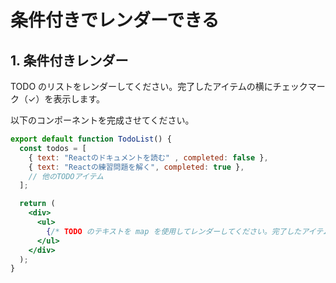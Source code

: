 # 条件付きでレンダーできる

## 1. 条件付きレンダー

TODO のリストをレンダーしてください。完了したアイテムの横にチェックマーク（✓）を表示します。

以下のコンポーネントを完成させてください。

```jsx
export default function TodoList() {
  const todos = [
    { text: "Reactのドキュメントを読む" , completed: false },
    { text: "Reactの練習問題を解く", completed: true },
    // 他のTODOアイテム
  ];

  return (
    <div>
      <ul>
        {/* TODO のテキストを map を使用してレンダーしてください。完了したアイテムの横には ✓ を表示してください */}
      </ul>
    </div>
  );
}
```
